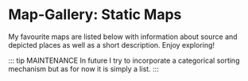 # Map-Gallery: Static Maps
My favourite maps are listed below with information about source and depicted places as well as a short description. Enjoy exploring!

::: tip MAINTENANCE 
In future I try to incorporate a categorical sorting mechanism but as for now it is simply a list. 
:::  

<galleryLayout />


<!--
https://www.loc.gov/resource/g9930.ct001880/
https://www.youtube.com/watch?time_continue=19&v=3Jhac84QdpA
-->